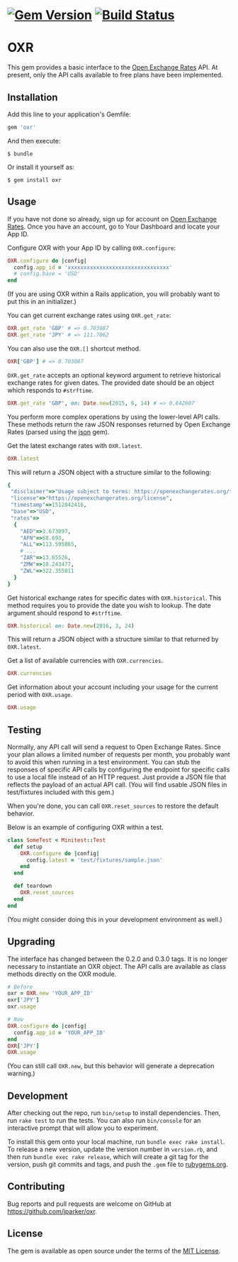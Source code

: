 # [![Gem Version](https://badge.fury.io/rb/oxr.svg)](https://badge.fury.io/rb/oxr) [![Build Status](https://travis-ci.org/jparker/oxr.svg?branch=master)](https://travis-ci.org/jparker/oxr)

# OXR

This gem provides a basic interface to the
[Open Exchange Rates](https://openexchangerates.org) API. At present, only the
API calls available to free plans have been implemented.

## Installation

Add this line to your application's Gemfile:

```ruby
gem 'oxr'
```

And then execute:

    $ bundle

Or install it yourself as:

    $ gem install oxr

## Usage

If you have not done so already, sign up for account on
[Open Exchange Rates](https://openexchangerates.org). Once you have an account,
go to Your Dashboard and locate your App ID.

Configure OXR with your App ID by calling `OXR.configure`:

```ruby
OXR.configure do |config|
  config.app_id = 'xxxxxxxxxxxxxxxxxxxxxxxxxxxxxxxx'
  # config.base = 'USD'
end
```

(If you are using OXR within a Rails application, you will probably want to put
this in an initializer.)

You can get current exchange rates using `OXR.get_rate`:

```ruby
OXR.get_rate 'GBP' # => 0.703087
OXR.get_rate 'JPY' # => 111.7062
```

You can also use the `OXR.[]` shortcut method.

```ruby
OXR['GBP'] # => 0.703087
```

`OXR.get_rate` accepts an optional keyword argument to retrieve historical
exchange rates for given dates. The provided date should be an object which
responds to `#strftime`.

```ruby
OXR.get_rate 'GBP', on: Date.new(2015, 6, 14) # => 0.642607
```

You perform more complex operations by using the lower-level API calls. These
methods return the raw JSON responses returned by Open Exchange Rates (parsed
using the [json](https://rubygems.org/gems/json) gem).

Get the latest exchange rates with `OXR.latest`.

```ruby
OXR.latest
```

This will return a JSON object with a structure similar to the following:

```ruby
{
 "disclaimer"=>"Usage subject to terms: https://openexchangerates.org/terms",
 "license"=>"https://openexchangerates.org/license",
 "timestamp"=>1512842416,
 "base"=>"USD",
 "rates"=>
  {
    "AED"=>3.673097,
    "AFN"=>68.693,
    "ALL"=>113.595865,
    # ...
    "ZAR"=>13.65526, 
    "ZMW"=>10.243477,
    "ZWL"=>322.355011
  }
}
```

Get historical exchange rates for specific dates with `OXR.historical`. This
method requires you to provide the date you wish to lookup. The date argument
should respond to `#strftime`.

```ruby
OXR.historical on: Date.new(2016, 3, 24)
```

This will return a JSON object with a structure similar to that returned by `OXR.latest`.

Get a list of available currencies with `OXR.currencies`.

```ruby
OXR.currencies
```

Get information about your account including your usage for the current period
with `OXR.usage`.

```ruby
OXR.usage
```

## Testing

Normally, any API call will send a request to Open Exchange Rates. Since your
plan allows a limited number of requests per month, you probably want to avoid
this when running in a test environment. You can stub the responses of specific
API calls by configuring the endpoint for specific calls to use a local file
instead of an HTTP request. Just provide a JSON file that reflects the payload
of an actual API call. (You will find usable JSON files in test/fixtures
included with this gem.)

When you're done, you can call `OXR.reset_sources` to restore the default behavior.

Below is an example of configuring OXR within a test.

```ruby
class SomeTest < Minitest::Test
  def setup
    OXR.configure do |config|
      config.latest = 'test/fixtures/sample.json'
    end
  end

  def teardown
    OXR.reset_sources
  end
end
```

(You might consider doing this in your development environment as well.)

## Upgrading

The interface has changed between the 0.2.0 and 0.3.0 tags. It is no longer
necessary to instantiate an OXR object. The API calls are available as class
methods directly on the OXR module.

```ruby
# Before
oxr = OXR.new 'YOUR_APP_ID'
oxr['JPY']
oxr.usage

# Now
OXR.configure do |config|
  config.app_id = 'YOUR_APP_ID'
end
OXR['JPY']
OXR.usage
```

(You can still call `OXR.new`, but this behavior will generate a deprecation
warning.)

## Development

After checking out the repo, run `bin/setup` to install dependencies. Then, run
`rake test` to run the tests. You can also run `bin/console` for an interactive
prompt that will allow you to experiment.

To install this gem onto your local machine, run `bundle exec rake install`. To
release a new version, update the version number in `version.rb`, and then run
`bundle exec rake release`, which will create a git tag for the version, push
git commits and tags, and push the `.gem` file to
[rubygems.org](https://rubygems.org).

## Contributing

Bug reports and pull requests are welcome on GitHub at
https://github.com/jparker/oxr.


## License

The gem is available as open source under the terms of the [MIT
License](http://opensource.org/licenses/MIT).
